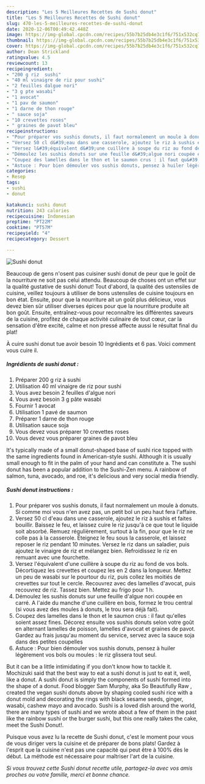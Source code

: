 ```yaml
---
description: "Les 5 Meilleures Recettes de Sushi donut"
title: "Les 5 Meilleures Recettes de Sushi donut"
slug: 470-les-5-meilleures-recettes-de-sushi-donut
date: 2020-12-06T00:49:42.448Z
image: https://img-global.cpcdn.com/recipes/55b7b25db4e3c1f6/751x532cq70/sushi-donut-photo-principale-de-la-recette.jpg
thumbnail: https://img-global.cpcdn.com/recipes/55b7b25db4e3c1f6/751x532cq70/sushi-donut-photo-principale-de-la-recette.jpg
cover: https://img-global.cpcdn.com/recipes/55b7b25db4e3c1f6/751x532cq70/sushi-donut-photo-principale-de-la-recette.jpg
author: Dean Strickland
ratingvalue: 4.5
reviewcount: 13
recipeingredient:
- "200 g riz  sushi"
- "40 ml vinaigre de riz pour sushi"
- "2 feuilles dalgue nori"
- "3 g pte wasabi"
- "1 avocat"
- "1 pav de saumon"
- "1 darne de thon rouge"
- " sauce soja"
- "10 crevettes roses"
- " graines de pavot bleu"
recipeinstructions:
- "Pour préparer vos sushis donuts, il faut normalement un moule à donuts. Si comme moi vous n&#39;en avez pas, un petit bol un peu haut fera l&#39;affaire."
- "Versez 50 cl d&#39;eau dans une casserole, ajoutez le riz à sushis et faites bouillir. Baissez le feu, et laissez cuire le riz jusqu&#39;à ce que tout le liquide soit absorbé. Remuez régulièrement, surtout à la fin, pour que le riz ne colle pas à la casserole. Éteignez le feu sous la casserole, et laissez reposer le riz pendant 10 minutes. Versez le riz dans un saladier, puis ajoutez le vinaigre de riz et mélangez bien. Refroidissez le riz en remuant avec une fourchette."
- "Versez l&#39;équivalent d&#39;une cuillère à soupe du riz au fond de vos bols. Décortiquez les crevettes et coupez les en 2 dans la longueur. Mettez un peu de wasabi sur le pourtour du riz, puis collez les moitiés de crevettes sur tout le cercle. Recouvrez avec des lamelles d&#39;avocat, puis recouvrez de riz. Tassez bien. Mettez au frigo pour 1 h."
- "Démoulez les sushis donuts sur une feuille d&#39;algue nori coupée en carré. A l&#39;aide du manche d&#39;une cuillère en bois, formez le trou central (si vous avez des moules à donuts, le trou sera déjà fait)."
- "Coupez des lamelles dans le thon et le saumon crus : il faut qu&#39;elles soient assez fines. Décorez ensuite vos sushis donuts selon votre goût en alternant lamelles de poisson, lamelles d&#39;avocat et graines de pavot. Gardez au frais jusqu&#39;au moment du service, servez avec la sauce soja dans des petites coupelles"
- "Astuce : Pour bien démouler vos sushis donuts, pensez à huiler légèrement vos bols ou moules : le riz glissera tout seul."
categories:
- Resep
tags:
- sushi
- donut

katakunci: sushi donut 
nutrition: 243 calories
recipecuisine: Indonesian
preptime: "PT22M"
cooktime: "PT57M"
recipeyield: "4"
recipecategory: Dessert

---
```



![Sushi donut](https://img-global.cpcdn.com/recipes/55b7b25db4e3c1f6/751x532cq70/sushi-donut-photo-principale-de-la-recette.jpg)

Beaucoup de gens n'osent pas cuisiner sushi donut de peur que le goût de la nourriture ne soit pas celui attendu. Beaucoup de choses ont un effet sur la qualité gustative de sushi donut! Tout d'abord, la qualité des ustensiles de cuisine, veillez toujours à utiliser de bons ustensiles de cuisine toujours en bon état. Ensuite, pour que la nourriture ait un goût plus délicieux, vous devez bien sûr utiliser diverses épices pour que la nourriture produite ait bon goût. Ensuite, entraînez-vous pour reconnaître les différentes saveurs de la cuisine, profitez de chaque activité culinaire de tout cœur, car la sensation d'être excité, calme et non pressé affecte aussi le résultat final du plat!

<!--inarticleads1-->

À cuire sushi donut tue avoir besoin 10 Ingrédients et 6 pas. Voici comment vous cuire il.

##### Ingrédients de sushi donut :

1. Préparer 200 g riz à sushi
1. Utilisation 40 ml vinaigre de riz pour sushi
1. Vous avez besoin 2 feuilles d&#39;algue nori
1. Vous avez besoin 3 g pâte wasabi
1. Fournir 1 avocat
1. Utilisation 1 pavé de saumon
1. Préparer 1 darne de thon rouge
1. Utilisation  sauce soja
1. Vous devez vous préparer 10 crevettes roses
1. Vous devez vous préparer  graines de pavot bleu


It&#39;s typically made of a small donut-shaped base of sushi rice topped with the same ingredients found in American-style sushi. Although it is usually small enough to fit in the palm of your hand and can constitute a. The sushi donut has been a popular addition to the Sushi-Zen menu. A rainbow of salmon, tuna, avocado, and roe, it&#39;s delicious and very social media friendly. 

<!--inarticleads2-->

##### Sushi donut instructions :

1. Pour préparer vos sushis donuts, il faut normalement un moule à donuts. Si comme moi vous n&#39;en avez pas, un petit bol un peu haut fera l&#39;affaire.
1. Versez 50 cl d&#39;eau dans une casserole, ajoutez le riz à sushis et faites bouillir. Baissez le feu, et laissez cuire le riz jusqu&#39;à ce que tout le liquide soit absorbé. Remuez régulièrement, surtout à la fin, pour que le riz ne colle pas à la casserole. Éteignez le feu sous la casserole, et laissez reposer le riz pendant 10 minutes. Versez le riz dans un saladier, puis ajoutez le vinaigre de riz et mélangez bien. Refroidissez le riz en remuant avec une fourchette.
1. Versez l&#39;équivalent d&#39;une cuillère à soupe du riz au fond de vos bols. Décortiquez les crevettes et coupez les en 2 dans la longueur. Mettez un peu de wasabi sur le pourtour du riz, puis collez les moitiés de crevettes sur tout le cercle. Recouvrez avec des lamelles d&#39;avocat, puis recouvrez de riz. Tassez bien. Mettez au frigo pour 1 h.
1. Démoulez les sushis donuts sur une feuille d&#39;algue nori coupée en carré. A l&#39;aide du manche d&#39;une cuillère en bois, formez le trou central (si vous avez des moules à donuts, le trou sera déjà fait).
1. Coupez des lamelles dans le thon et le saumon crus : il faut qu&#39;elles soient assez fines. Décorez ensuite vos sushis donuts selon votre goût en alternant lamelles de poisson, lamelles d&#39;avocat et graines de pavot. Gardez au frais jusqu&#39;au moment du service, servez avec la sauce soja dans des petites coupelles
1. Astuce : Pour bien démouler vos sushis donuts, pensez à huiler légèrement vos bols ou moules : le riz glissera tout seul.


But it can be a little intimidating if you don&#39;t know how to tackle it. Mochizuki said that the best way to eat a sushi donut is just to eat it, well, like a donut. A sushi donut is simply the components of sushi formed into the shape of a donut. Food blogger Sam Murphy, aka So Beautifully Raw , created the vegan sushi donuts above by shaping cooled sushi rice with a donut mold and decorating the rings with black sesame seeds, ginger, wasabi, cashew mayo and avocado. Sushi is a loved dish around the world, there are many types of sushi and we wrote about a few of them in the past like the rainbow sushi or the burger sushi, but this one really takes the cake, meet the Sushi Donut!. 

<!--inarticleads1-->

<p>
Puisque vous avez lu la recette de Sushi donut, c'est le moment pour vous de vous diriger vers la cuisine et de préparer de bons plats! Gardez à l'esprit que la cuisine n'est pas une capacité qui peut être à 100% dès le début. La méthode est nécessaire pour maîtriser l'art de la cuisine.
</p>

<p>
<i>Si vous trouvez cette Sushi donut recette utile, partagez-la avec vos amis proches ou votre famille, merci et bonne chance.</i>
</p>
